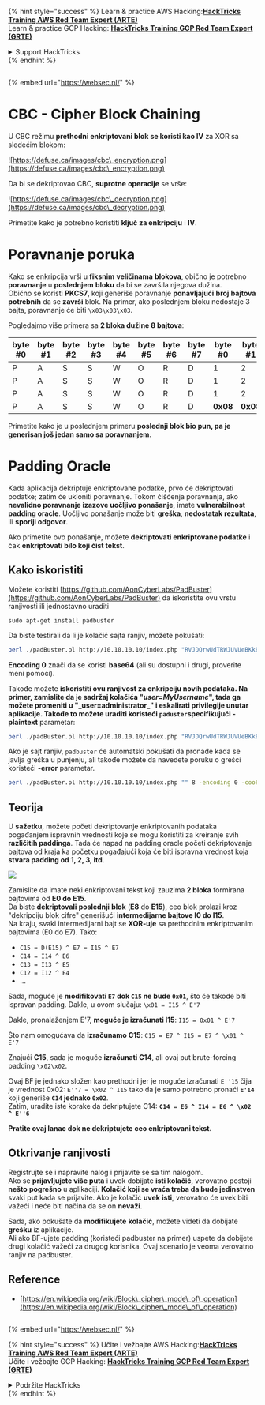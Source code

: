 {% hint style="success" %}
Learn & practice AWS Hacking:<img src="/.gitbook/assets/arte.png" alt="" data-size="line">[**HackTricks Training AWS Red Team Expert (ARTE)**](https://training.hacktricks.xyz/courses/arte)<img src="/.gitbook/assets/arte.png" alt="" data-size="line">\
Learn & practice GCP Hacking: <img src="/.gitbook/assets/grte.png" alt="" data-size="line">[**HackTricks Training GCP Red Team Expert (GRTE)**<img src="/.gitbook/assets/grte.png" alt="" data-size="line">](https://training.hacktricks.xyz/courses/grte)

<details>

<summary>Support HackTricks</summary>

* Check the [**subscription plans**](https://github.com/sponsors/carlospolop)!
* **Join the** 💬 [**Discord group**](https://discord.gg/hRep4RUj7f) or the [**telegram group**](https://t.me/peass) or **follow** us on **Twitter** 🐦 [**@hacktricks\_live**](https://twitter.com/hacktricks\_live)**.**
* **Share hacking tricks by submitting PRs to the** [**HackTricks**](https://github.com/carlospolop/hacktricks) and [**HackTricks Cloud**](https://github.com/carlospolop/hacktricks-cloud) github repos.

</details>
{% endhint %}

<figure><img src="/..https:/pentest.eu/RENDER_WebSec_10fps_21sec_9MB_29042024.gif" alt=""><figcaption></figcaption></figure>

{% embed url="https://websec.nl/" %}


# CBC - Cipher Block Chaining

U CBC režimu **prethodni enkriptovani blok se koristi kao IV** za XOR sa sledećim blokom:

![https://defuse.ca/images/cbc\_encryption.png](https://defuse.ca/images/cbc\_encryption.png)

Da bi se dekriptovao CBC, **suprotne** **operacije** se vrše:

![https://defuse.ca/images/cbc\_decryption.png](https://defuse.ca/images/cbc\_decryption.png)

Primetite kako je potrebno koristiti **ključ za enkripciju** i **IV**.

# Poravnanje poruka

Kako se enkripcija vrši u **fiksnim** **veličinama** **blokova**, obično je potrebno **poravnanje** u **poslednjem** **bloku** da bi se završila njegova dužina.\
Obično se koristi **PKCS7**, koji generiše poravnanje **ponavljajući** **broj** **bajtova** **potrebnih** da se **završi** blok. Na primer, ako poslednjem bloku nedostaje 3 bajta, poravnanje će biti `\x03\x03\x03`.

Pogledajmo više primera sa **2 bloka dužine 8 bajtova**:

| byte #0 | byte #1 | byte #2 | byte #3 | byte #4 | byte #5 | byte #6 | byte #7 | byte #0  | byte #1  | byte #2  | byte #3  | byte #4  | byte #5  | byte #6  | byte #7  |
| ------- | ------- | ------- | ------- | ------- | ------- | ------- | ------- | -------- | -------- | -------- | -------- | -------- | -------- | -------- | -------- |
| P       | A       | S       | S       | W       | O       | R       | D       | 1        | 2        | 3        | 4        | 5        | 6        | **0x02** | **0x02** |
| P       | A       | S       | S       | W       | O       | R       | D       | 1        | 2        | 3        | 4        | 5        | **0x03** | **0x03** | **0x03** |
| P       | A       | S       | S       | W       | O       | R       | D       | 1        | 2        | 3        | **0x05** | **0x05** | **0x05** | **0x05** | **0x05** |
| P       | A       | S       | S       | W       | O       | R       | D       | **0x08** | **0x08** | **0x08** | **0x08** | **0x08** | **0x08** | **0x08** | **0x08** |

Primetite kako je u poslednjem primeru **poslednji blok bio pun, pa je generisan još jedan samo sa poravnanjem**.

# Padding Oracle

Kada aplikacija dekriptuje enkriptovane podatke, prvo će dekriptovati podatke; zatim će ukloniti poravnanje. Tokom čišćenja poravnanja, ako **nevalidno poravnanje izazove uočljivo ponašanje**, imate **vulnerabilnost padding oracle**. Uočljivo ponašanje može biti **greška**, **nedostatak rezultata**, ili **sporiji odgovor**.

Ako primetite ovo ponašanje, možete **dekriptovati enkriptovane podatke** i čak **enkriptovati bilo koji čist tekst**.

## Kako iskoristiti

Možete koristiti [https://github.com/AonCyberLabs/PadBuster](https://github.com/AonCyberLabs/PadBuster) da iskoristite ovu vrstu ranjivosti ili jednostavno uraditi
```
sudo apt-get install padbuster
```
Da biste testirali da li je kolačić sajta ranjiv, možete pokušati:
```bash
perl ./padBuster.pl http://10.10.10.10/index.php "RVJDQrwUdTRWJUVUeBKkEA==" 8 -encoding 0 -cookies "login=RVJDQrwUdTRWJUVUeBKkEA=="
```
**Encoding 0** znači da se koristi **base64** (ali su dostupni i drugi, proverite meni pomoći).

Takođe možete **iskoristiti ovu ranjivost za enkripciju novih podataka. Na primer, zamislite da je sadržaj kolačića "**_**user=MyUsername**_**", tada ga možete promeniti u "\_user=administrator\_" i eskalirati privilegije unutar aplikacije. Takođe to možete uraditi koristeći `paduster`specifikujući -plaintext** parametar:
```bash
perl ./padBuster.pl http://10.10.10.10/index.php "RVJDQrwUdTRWJUVUeBKkEA==" 8 -encoding 0 -cookies "login=RVJDQrwUdTRWJUVUeBKkEA==" -plaintext "user=administrator"
```
Ako je sajt ranjiv, `padbuster` će automatski pokušati da pronađe kada se javlja greška u punjenju, ali takođe možete da navedete poruku o grešci koristeći **-error** parametar.
```bash
perl ./padBuster.pl http://10.10.10.10/index.php "" 8 -encoding 0 -cookies "hcon=RVJDQrwUdTRWJUVUeBKkEA==" -error "Invalid padding"
```
## Teorija

U **sažetku**, možete početi dekriptovanje enkriptovanih podataka pogađanjem ispravnih vrednosti koje se mogu koristiti za kreiranje svih **različitih paddinga**. Tada će napad na padding oracle početi dekriptovanje bajtova od kraja ka početku pogađajući koja će biti ispravna vrednost koja **stvara padding od 1, 2, 3, itd**.

![](<../.gitbook/assets/image (629) (1) (1).png>)

Zamislite da imate neki enkriptovani tekst koji zauzima **2 bloka** formirana bajtovima od **E0 do E15**.\
Da biste **dekriptovali** **poslednji** **blok** (**E8** do **E15**), ceo blok prolazi kroz "dekripciju blok cifre" generišući **intermedijarne bajtove I0 do I15**.\
Na kraju, svaki intermedijarni bajt se **XOR-uje** sa prethodnim enkriptovanim bajtovima (E0 do E7). Tako:

* `C15 = D(E15) ^ E7 = I15 ^ E7`
* `C14 = I14 ^ E6`
* `C13 = I13 ^ E5`
* `C12 = I12 ^ E4`
* ...

Sada, moguće je **modifikovati `E7` dok `C15` ne bude `0x01`**, što će takođe biti ispravan padding. Dakle, u ovom slučaju: `\x01 = I15 ^ E'7`

Dakle, pronalaženjem E'7, **moguće je izračunati I15**: `I15 = 0x01 ^ E'7`

Što nam omogućava da **izračunamo C15**: `C15 = E7 ^ I15 = E7 ^ \x01 ^ E'7`

Znajući **C15**, sada je moguće **izračunati C14**, ali ovaj put brute-forcing padding `\x02\x02`.

Ovaj BF je jednako složen kao prethodni jer je moguće izračunati `E''15` čija je vrednost 0x02: `E''7 = \x02 ^ I15` tako da je samo potrebno pronaći **`E'14`** koji generiše **`C14` jednako `0x02`**.\
Zatim, uradite iste korake da dekriptujete C14: **`C14 = E6 ^ I14 = E6 ^ \x02 ^ E''6`**

**Pratite ovaj lanac dok ne dekriptujete ceo enkriptovani tekst.**

## Otkrivanje ranjivosti

Registrujte se i napravite nalog i prijavite se sa tim nalogom.\
Ako se **prijavljujete više puta** i uvek dobijate **isti kolačić**, verovatno postoji **nešto** **pogrešno** u aplikaciji. **Kolačić koji se vraća treba da bude jedinstven** svaki put kada se prijavite. Ako je kolačić **uvek** **isti**, verovatno će uvek biti važeći i neće biti načina da se on **nevaži**.

Sada, ako pokušate da **modifikujete** **kolačić**, možete videti da dobijate **grešku** iz aplikacije.\
Ali ako BF-ujete padding (koristeći padbuster na primer) uspete da dobijete drugi kolačić važeći za drugog korisnika. Ovaj scenario je veoma verovatno ranjiv na padbuster.

## Reference

* [https://en.wikipedia.org/wiki/Block\_cipher\_mode\_of\_operation](https://en.wikipedia.org/wiki/Block\_cipher\_mode\_of\_operation)


<figure><img src="/..https:/pentest.eu/RENDER_WebSec_10fps_21sec_9MB_29042024.gif" alt=""><figcaption></figcaption></figure>

{% embed url="https://websec.nl/" %}

{% hint style="success" %}
Učite i vežbajte AWS Hacking:<img src="/.gitbook/assets/arte.png" alt="" data-size="line">[**HackTricks Training AWS Red Team Expert (ARTE)**](https://training.hacktricks.xyz/courses/arte)<img src="/.gitbook/assets/arte.png" alt="" data-size="line">\
Učite i vežbajte GCP Hacking: <img src="/.gitbook/assets/grte.png" alt="" data-size="line">[**HackTricks Training GCP Red Team Expert (GRTE)**<img src="/.gitbook/assets/grte.png" alt="" data-size="line">](https://training.hacktricks.xyz/courses/grte)

<details>

<summary>Podržite HackTricks</summary>

* Proverite [**planove pretplate**](https://github.com/sponsors/carlospolop)!
* **Pridružite se** 💬 [**Discord grupi**](https://discord.gg/hRep4RUj7f) ili [**telegram grupi**](https://t.me/peass) ili **pratite** nas na **Twitteru** 🐦 [**@hacktricks\_live**](https://twitter.com/hacktricks\_live)**.**
* **Podelite hakerske trikove slanjem PR-ova na** [**HackTricks**](https://github.com/carlospolop/hacktricks) i [**HackTricks Cloud**](https://github.com/carlospolop/hacktricks-cloud) github repozitorijume.

</details>
{% endhint %}
